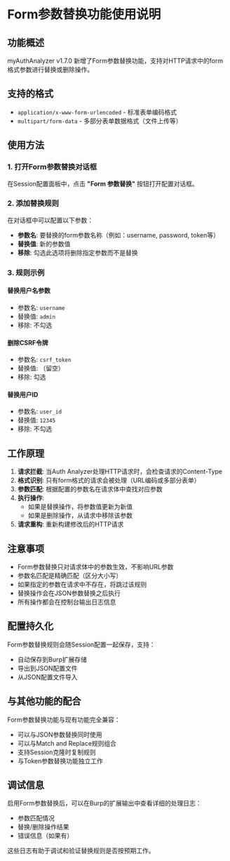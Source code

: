 # Form参数替换功能使用说明

## 功能概述

myAuthAnalyzer v1.7.0 新增了Form参数替换功能，支持对HTTP请求中的form格式参数进行替换或删除操作。

## 支持的格式

- `application/x-www-form-urlencoded` - 标准表单编码格式
- `multipart/form-data` - 多部分表单数据格式（文件上传等）

## 使用方法

### 1. 打开Form参数替换对话框

在Session配置面板中，点击 **"Form 参数替换"** 按钮打开配置对话框。

### 2. 添加替换规则

在对话框中可以配置以下参数：

- **参数名**: 要替换的form参数名称（例如：username, password, token等）
- **替换值**: 新的参数值
- **移除**: 勾选此选项将删除指定参数而不是替换

### 3. 规则示例

#### 替换用户名参数
- 参数名: `username`
- 替换值: `admin`
- 移除: 不勾选

#### 删除CSRF令牌
- 参数名: `csrf_token`
- 替换值: （留空）
- 移除: 勾选

#### 替换用户ID
- 参数名: `user_id`
- 替换值: `12345`
- 移除: 不勾选

## 工作原理

1. **请求拦截**: 当Auth Analyzer处理HTTP请求时，会检查请求的Content-Type
2. **格式识别**: 只有form格式的请求会被处理（URL编码或多部分表单）
3. **参数匹配**: 根据配置的参数名在请求体中查找对应参数
4. **执行操作**: 
   - 如果是替换操作，将参数值更新为新值
   - 如果是删除操作，从请求中移除该参数
5. **请求重构**: 重新构建修改后的HTTP请求

## 注意事项

- Form参数替换只对请求体中的参数生效，不影响URL参数
- 参数名匹配是精确匹配（区分大小写）
- 如果指定的参数在请求中不存在，将跳过该规则
- 替换操作会在JSON参数替换之后执行
- 所有操作都会在控制台输出日志信息

## 配置持久化

Form参数替换规则会随Session配置一起保存，支持：
- 自动保存到Burp扩展存储
- 导出到JSON配置文件
- 从JSON配置文件导入

## 与其他功能的配合

Form参数替换功能与现有功能完全兼容：
- 可以与JSON参数替换同时使用
- 可以与Match and Replace规则组合
- 支持Session克隆时复制规则
- 与Token参数替换功能独立工作

## 调试信息

启用Form参数替换后，可以在Burp的扩展输出中查看详细的处理日志：
- 参数匹配情况
- 替换/删除操作结果
- 错误信息（如果有）

这些日志有助于调试和验证替换规则是否按预期工作。 